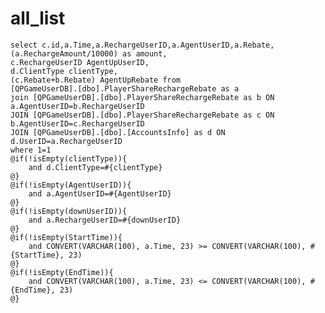 all_list
===
    select c.id,a.Time,a.RechargeUserID,a.AgentUserID,a.Rebate,(a.RechargeAmount/10000) as amount,
    c.RechargeUserID AgentUpUserID,
    d.ClientType clientType,
    (c.Rebate+b.Rebate) AgentUpRebate from 
    [QPGameUserDB].[dbo].PlayerShareRechargeRebate as a 
    join [QPGameUserDB].[dbo].PlayerShareRechargeRebate as b ON a.AgentUserID=b.RechargeUserID  
    JOIN [QPGameUserDB].[dbo].PlayerShareRechargeRebate as c ON b.AgentUserID=c.RechargeUserID
    JOIN [QPGameUserDB].[dbo].[AccountsInfo] as d ON d.UserID=a.RechargeUserID
    where 1=1
    @if(!isEmpty(clientType)){
        and d.ClientType=#{clientType}
    @}
    @if(!isEmpty(AgentUserID)){
        and a.AgentUserID=#{AgentUserID}
    @}
    @if(!isEmpty(downUserID)){
        and a.RechargeUserID=#{downUserID}
    @}
    @if(!isEmpty(StartTime)){
        and CONVERT(VARCHAR(100), a.Time, 23) >= CONVERT(VARCHAR(100), #{StartTime}, 23)
    @}
    @if(!isEmpty(EndTime)){
        and CONVERT(VARCHAR(100), a.Time, 23) <= CONVERT(VARCHAR(100), #{EndTime}, 23)
    @}